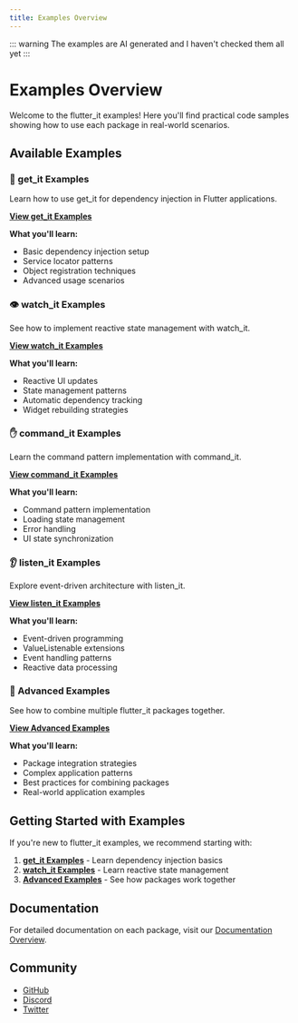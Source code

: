 ```yaml
---
title: Examples Overview
---
```


::: warning
The examples are AI generated and I haven't checked them all yet
:::


# Examples Overview

Welcome to the flutter_it examples! Here you'll find practical code samples showing how to use each package in real-world scenarios.

## Available Examples

### 🎯 get_it Examples
Learn how to use get_it for dependency injection in Flutter applications.

**[View get_it Examples](/examples/get_it/get_it.md)**

**What you'll learn:**
- Basic dependency injection setup
- Service locator patterns
- Object registration techniques
- Advanced usage scenarios

### 👁️ watch_it Examples
See how to implement reactive state management with watch_it.

**[View watch_it Examples](/examples/watch_it/watch_it.md)**

**What you'll learn:**
- Reactive UI updates
- State management patterns
- Automatic dependency tracking
- Widget rebuilding strategies

### ✋ command_it Examples
Learn the command pattern implementation with command_it.

**[View command_it Examples](/examples/command_it/command_it.md)**

**What you'll learn:**
- Command pattern implementation
- Loading state management
- Error handling
- UI state synchronization

### 👂 listen_it Examples
Explore event-driven architecture with listen_it.

**[View listen_it Examples](/examples/listen_it/listen_it.md)**

**What you'll learn:**
- Event-driven programming
- ValueListenable extensions
- Event handling patterns
- Reactive data processing

### 🔗 Advanced Examples
See how to combine multiple flutter_it packages together.

**[View Advanced Examples](/examples/advanced/advanced.md)**

**What you'll learn:**
- Package integration strategies
- Complex application patterns
- Best practices for combining packages
- Real-world application examples

## Getting Started with Examples

If you're new to flutter_it examples, we recommend starting with:

1. **[get_it Examples](/examples/get_it/get_it.md)** - Learn dependency injection basics
2. **[watch_it Examples](/examples/watch_it/watch_it.md)** - Learn reactive state management
3. **[Advanced Examples](/examples/advanced/advanced.md)** - See how packages work together

## Documentation

For detailed documentation on each package, visit our [Documentation Overview](/documentation/overview.md).

## Community

- [GitHub](https://github.com/flutter-it)
- [Discord](https://discord.gg/g5hUvhRz)
- [Twitter](https://x.com/ThomasBurkhartB) 